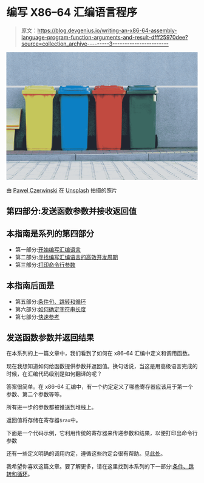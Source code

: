 # 编写 X86–64 汇编语言程序

> 原文：<https://blog.devgenius.io/writing-an-x86-64-assembly-language-program-function-arguments-and-result-dfff25970dee?source=collection_archive---------3----------------------->

![](img/db5d0eb5909d19cd90eb44426cc39891.png)

由 [Pawel Czerwinski](https://unsplash.com/@pawel_czerwinski?utm_source=medium&utm_medium=referral) 在 [Unsplash](https://unsplash.com?utm_source=medium&utm_medium=referral) 拍摄的照片

## 第四部分:发送函数参数并接收返回值

## 本指南是系列的第四部分

*   第一部分:[开始编写汇编语言](https://medium.com/@tony.oreglia/getting-started-writing-assembly-language-8ecc116f3627)
*   第二部分:[寻找编写汇编语言的高效开发周期](https://medium.com/@tony.oreglia/finding-an-efficient-development-cycle-for-writing-assembly-language-be2092e6db6a)
*   第三部分:[打印命令行参数](https://medium.com/@tony.oreglia/writing-an-x86-64-assembly-language-program-648b6005e8e)

## 本指南后面是

*   第五部分:[条件句、跳转和循环](https://tony-oreglia.medium.com/writing-an-x86-64-assembly-language-program-1aade03f3b9b)
*   第六部分:[如何确定字符串长度](https://tony-oreglia.medium.com/writing-an-x86-64-assembly-language-program-84e2432cf16b)
*   第七部分:[快速参考](https://tony-oreglia.medium.com/writing-an-x86-64-assembly-language-program-f847d4edf577)

## 发送函数参数并返回结果

在本系列的上一篇文章中，我们看到了如何在 x86–64 汇编中定义和调用函数。

现在我想知道如何给函数提供参数并返回值。换句话说，当这是用高级语言完成的时候，在汇编代码级别是如何翻译的呢？

答案很简单。在 x86–64 汇编中，有一个约定定义了哪些寄存器应该用于第一个参数、第二个参数等等。

所有进一步的参数都被推送到堆栈上。

返回值将存储在寄存器`$rax`中。

下面是一个代码示例，它利用传统的寄存器来传递参数和结果，以便打印出命令行参数

还有一些定义明确的调用约定，遵循这些约定会很有帮助。见[此处](https://en.wikipedia.org/wiki/X86_calling_conventions)。

我希望你喜欢这篇文章。要了解更多，请在这里找到本系列的下一部分:[条件、跳转和循环](https://tony-oreglia.medium.com/writing-an-x86-64-assembly-language-program-1aade03f3b9b)。